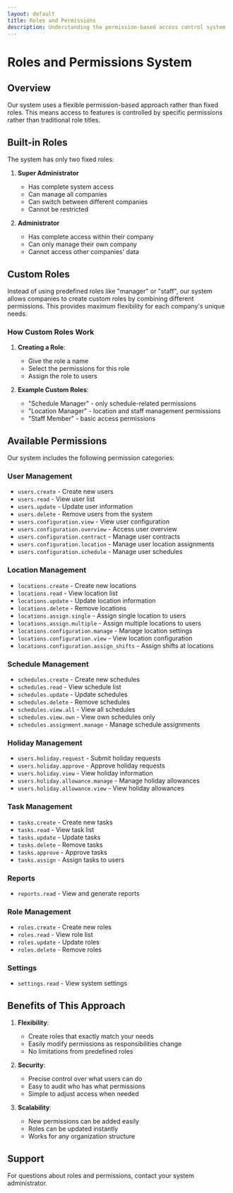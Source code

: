 ```yaml
---
layout: default
title: Roles and Permissions
description: Understanding the permission-based access control system
---
```


# Roles and Permissions System

## Overview

Our system uses a flexible permission-based approach rather than fixed roles. This means access to features is controlled by specific permissions rather than traditional role titles.

## Built-in Roles

The system has only two fixed roles:

1. **Super Administrator**

   - Has complete system access
   - Can manage all companies
   - Can switch between different companies
   - Cannot be restricted

2. **Administrator**
   - Has complete access within their company
   - Can only manage their own company
   - Cannot access other companies' data

## Custom Roles

Instead of using predefined roles like "manager" or "staff", our system allows companies to create custom roles by combining different permissions. This provides maximum flexibility for each company's unique needs.

### How Custom Roles Work

1. **Creating a Role**:

   - Give the role a name
   - Select the permissions for this role
   - Assign the role to users

2. **Example Custom Roles**:
   - "Schedule Manager" - only schedule-related permissions
   - "Location Manager" - location and staff management permissions
   - "Staff Member" - basic access permissions

## Available Permissions

Our system includes the following permission categories:

### User Management

- `users.create` - Create new users
- `users.read` - View user list
- `users.update` - Update user information
- `users.delete` - Remove users from the system
- `users.configuration.view` - View user configuration
- `users.configuration.overview` - Access user overview
- `users.configuration.contract` - Manage user contracts
- `users.configuration.location` - Manage user location assignments
- `users.configuration.schedule` - Manage user schedules

### Location Management

- `locations.create` - Create new locations
- `locations.read` - View location list
- `locations.update` - Update location information
- `locations.delete` - Remove locations
- `locations.assign.single` - Assign single location to users
- `locations.assign.multiple` - Assign multiple locations to users
- `locations.configuration.manage` - Manage location settings
- `locations.configuration.view` - View location configuration
- `locations.configuration.assign_shifts` - Assign shifts at locations

### Schedule Management

- `schedules.create` - Create new schedules
- `schedules.read` - View schedule list
- `schedules.update` - Update schedules
- `schedules.delete` - Remove schedules
- `schedules.view.all` - View all schedules
- `schedules.view.own` - View own schedules only
- `schedules.assignment.manage` - Manage schedule assignments

### Holiday Management

- `users.holiday.request` - Submit holiday requests
- `users.holiday.approve` - Approve holiday requests
- `users.holiday.view` - View holiday information
- `users.holiday.allowance.manage` - Manage holiday allowances
- `users.holiday.allowance.view` - View holiday allowances

### Task Management

- `tasks.create` - Create new tasks
- `tasks.read` - View task list
- `tasks.update` - Update tasks
- `tasks.delete` - Remove tasks
- `tasks.approve` - Approve tasks
- `tasks.assign` - Assign tasks to users

### Reports

- `reports.read` - View and generate reports

### Role Management

- `roles.create` - Create new roles
- `roles.read` - View role list
- `roles.update` - Update roles
- `roles.delete` - Remove roles

### Settings

- `settings.read` - View system settings

## Benefits of This Approach

1. **Flexibility**:

   - Create roles that exactly match your needs
   - Easily modify permissions as responsibilities change
   - No limitations from predefined roles

2. **Security**:

   - Precise control over what users can do
   - Easy to audit who has what permissions
   - Simple to adjust access when needed

3. **Scalability**:
   - New permissions can be added easily
   - Roles can be updated instantly
   - Works for any organization structure

## Support

For questions about roles and permissions, contact your system administrator.
